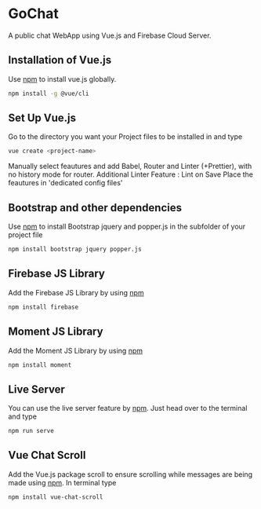 # GoChat
A public chat WebApp using Vue.js and Firebase Cloud Server.

## Installation of Vue.js
Use [npm](https://www.npmjs.com/) to install vue.js globally.
```bash
npm install -g @vue/cli
```

## Set Up Vue.js 
Go to the directory you want your Project files to be installed in and type
```bash
vue create <project-name>
```
Manually select feautures and add Babel, Router and Linter (+Prettier), with no history mode for router.
Additional Linter Feature : Lint on Save
Place the feautures in 'dedicated config files'

## Bootstrap and other dependencies
Use [npm](https://www.npmjs.com/) to install Bootstrap jquery and popper.js in the subfolder of your project file
```bash
npm install bootstrap jquery popper.js
```
## Firebase JS Library
Add the Firebase JS Library by using [npm](https://www.npmjs.com/) 
```bash
npm install firebase
```
## Moment JS Library
Add the Moment JS Library by using [npm](https://www.npmjs.com/) 
```bash
npm install moment
```
## Live Server 
You can use the live server feature by [npm](https://www.npmjs.com/). Just head over to the terminal and type
```bash 
npm run serve
```
## Vue Chat Scroll 
Add the Vue.js package scroll to ensure scrolling while messages are being made using [npm](https://www.npmjs.com/). In terminal type
```bash
npm install vue-chat-scroll
```
